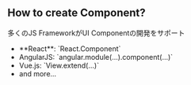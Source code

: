 ##  How to create Component?

多くのJS FrameworkがUI Componentの開発をサポート

<ul class="good">
  <li>
   **React**:
<span class="smaller">
  `React.Component`
</span>
</li>
  <li>AngularJS:
<span class="smaller">
  `angular.module(...).component(...)`
</span>
</li>
  <li>
Vue.js:
<span class="smaller">
  `View.extend(...)`
</span>
</li>
<li class="no-mark">and more...</li>
</ul>

